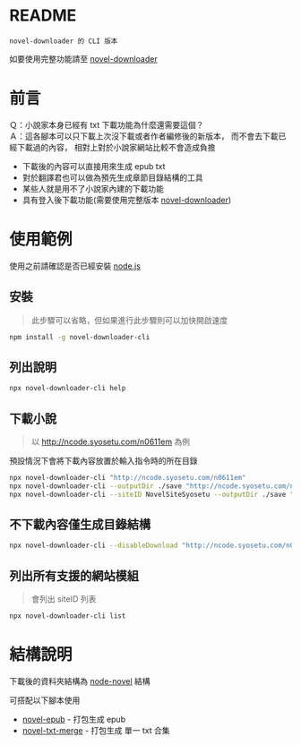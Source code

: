 # README

    novel-downloader 的 CLI 版本

如要使用完整功能請至 [novel-downloader](https://www.npmjs.com/package/novel-downloader)

# 前言

Ｑ：小說家本身已經有 txt 下載功能為什麼還需要這個？  
Ａ：這各腳本可以只下載上次沒下載或者作者編修後的新版本，
而不會去下載已經下載過的內容，
相對上對於小說家網站比較不會造成負擔

- 下載後的內容可以直接用來生成 epub txt
- 對於翻譯君也可以做為預先生成章節目錄結構的工具
- 某些人就是用不了小說家內建的下載功能
- 具有登入後下載功能(需要使用完整版本 [novel-downloader](https://www.npmjs.com/package/novel-downloader))

# 使用範例

使用之前請確認是否已經安裝 [node.js](https://nodejs.org/zh-cn/)

## 安裝

> 此步驟可以省略，但如果進行此步驟則可以加快開啟速度

```bash
npm install -g novel-downloader-cli
```

## 列出說明

```bash
npx novel-downloader-cli help
```

## 下載小說

> 以 http://ncode.syosetu.com/n0611em 為例

預設情況下會將下載內容放置於輸入指令時的所在目錄

```bash
npx novel-downloader-cli "http://ncode.syosetu.com/n0611em"
npx novel-downloader-cli --outputDir ./save "http://ncode.syosetu.com/n0611em"
npx novel-downloader-cli --siteID NovelSiteSyosetu --outputDir ./save "http://ncode.syosetu.com/n0611em"
```

## 不下載內容僅生成目錄結構

```bash
npx novel-downloader-cli --disableDownload "http://ncode.syosetu.com/n0611em"
```

## 列出所有支援的網站模組

> 會列出 siteID 列表

```bash
npx novel-downloader-cli list
```

# 結構說明

下載後的資料夾結構為 [node-novel](https://www.npmjs.com/search?q=keywords:node-novel) 結構

可搭配以下腳本使用
- [novel-epub](https://www.npmjs.com/package/novel-epub) - 打包生成 epub
- [novel-txt-merge](https://www.npmjs.com/package/novel-txt-merge) - 打包生成 單一 txt 合集

